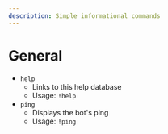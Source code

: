 ```yaml
---
description: Simple informational commands
---
```


# General

* `help`
  * Links to this help database
  * Usage: `!help`
* `ping`
  * Displays the bot's ping
  * Usage: `!ping`


